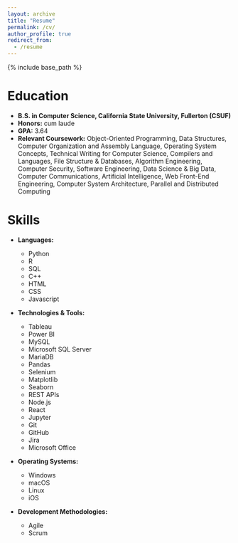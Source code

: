 ```yaml
---
layout: archive
title: "Resume"
permalink: /cv/
author_profile: true
redirect_from:
  - /resume
---
```


{% include base_path %}

Education
======
* **B.S. in Computer Science, California State University, Fullerton (CSUF)**
* **Honors:** cum laude
* **GPA:** 3.64
* **Relevant Coursework:** Object-Oriented Programming, Data Structures, Computer Organization and Assembly
Language, Operating System Concepts, Technical Writing for Computer Science, Compilers and Languages, File
Structure & Databases, Algorithm Engineering, Computer Security, Software Engineering, Data Science & Big
Data, Computer Communications, Artificial Intelligence, Web Front-End Engineering, Computer System
Architecture, Parallel and Distributed Computing

Skills
======
* **Languages:**
  * Python
  * R
  * SQL
  * C++
  * HTML
  * CSS
  * Javascript

* **Technologies & Tools:**
  * Tableau
  * Power BI
  * MySQL
  * Microsoft SQL Server
  * MariaDB
  * Pandas
  * Selenium
  * Matplotlib
  * Seaborn
  * REST APIs
  * Node.js
  * React
  * Jupyter
  * Git
  * GitHub
  * Jira
  * Microsoft Office

* **Operating Systems:**
  * Windows
  * macOS
  * Linux
  * iOS
* **Development Methodologies:**
  * Agile
  * Scrum
